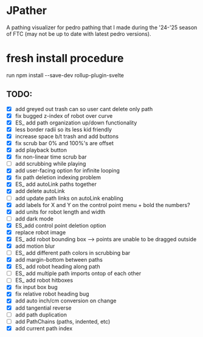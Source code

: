 # JPather
A pathing visualizer for pedro pathing that I made during the '24-'25 season of FTC (may not be up to date with latest pedro versions). 

# fresh install procedure
run npm install --save-dev rollup-plugin-svelte

## TODO:
- [x] add greyed out trash can so user cant delete only path
- [x] fix bugged z-index of robot over curve
- [x] ES_ add path organization up/down functionality
- [x] less border radii so its less kid friendly
- [x] increase space b/t trash and add buttons
- [x] fix scrub bar 0% and 100%'s are offset
- [x] add playback button
- [x] fix non-linear time scrub bar
- [ ] add scrubbing while playing
- [x] add user-facing option for infinite looping
- [x] fix path deletion indexing problem
- [x] ES_ add autoLink paths together
- [x] add delete autoLink
- [ ] add update path links on autoLink enabling
- [x] add labels for X and Y on the control point menu + bold the numbers?
- [x] add units for robot length and width
- [ ] add dark mode
- [x] ES_add control point deletion option
- [x] replace robot image
- [x] ES_ add robot bounding box --> points are unable to be dragged outside
- [x] add motion blur
- [ ] ES_ add different path colors in scrubbing bar
- [x] add margin-bottom between paths
- [x] ES_ add robot heading along path
- [ ] ES_ add multiple path imports ontop of each other
- [ ] ES_ add robot hitboxes
- [x] fix input box bug
- [x] fix relative robot heading bug
- [x] add auto inch/cm conversion on change
- [x] add tangential reverse
- [ ] add path duplication
- [ ] add PathChains (paths, indented, etc)
- [x] add current path index
